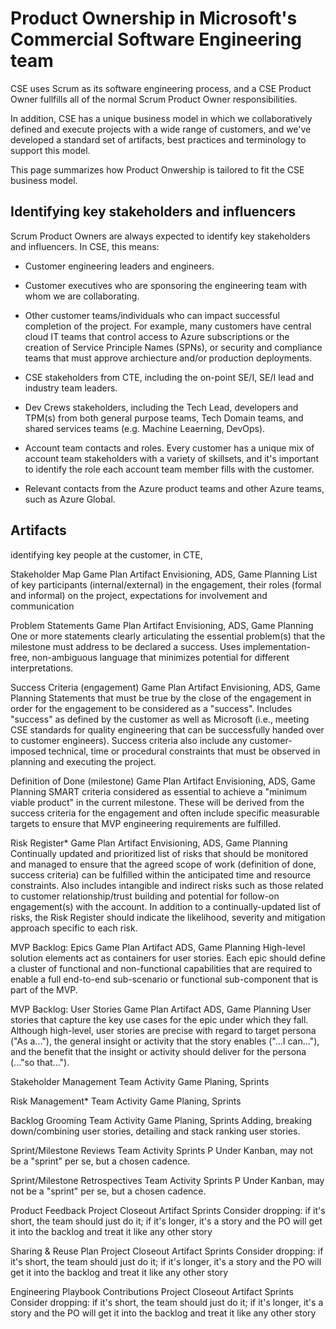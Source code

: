 # Product Ownership in Microsoft's Commercial Software Engineering team

CSE uses Scrum as its software engineering process, and a CSE Product Owner fullfills all of the normal Scrum Product Owner responsibilities.

In addition, CSE has a unique business model in which we collaboratively defined and execute projects with a wide range of customers, and we've developed a standard set of artifacts, best practices and terminology to support this model.

This page summarizes how Product Onwership is tailored to fit the CSE business model.

## Identifying key stakeholders and influencers

Scrum Product Owners are always expected to identify key stakeholders and influencers. In CSE, this means:

* Customer engineering leaders and engineers.

* Customer executives who are sponsoring the engineering team with whom we are collaborating.

* Other customer teams/individuals who can impact successful completion of the project. For example, many customers have central cloud IT teams that control access to Azure subscriptions or the creation of Service Principle Names (SPNs), or security and compliance teams that must approve archiecture and/or production deployments.

* CSE stakeholders from CTE, including the on-point SE/I, SE/I lead and industry team leaders.

* Dev Crews stakeholders, including the Tech Lead, developers and TPM(s) from both general purpose teams, Tech Domain teams, and shared services teams (e.g. Machine Leaerning, DevOps).

* Account team contacts and roles. Every customer has a unique mix of account team stakeholders with a variety of skillsets, and it's important to identify the role each account team member fills with the customer.

* Relevant contacts from the Azure product teams and other Azure teams, such as Azure Global.

## Artifacts

 identifying key people at the customer, in CTE, 

Stakeholder Map	Game Plan Artifact	Envisioning, ADS, Game Planning		List of key participants (internal/external) in the engagement, their roles (formal and informal) on the project, expectations for involvement and communication

Problem Statements	Game Plan Artifact	Envisioning, ADS, Game Planning		One or more statements clearly articulating the essential problem(s) that the milestone must address to be declared a success.  Uses implementation-free, non-ambiguous language that minimizes potential for different interpretations.

Success Criteria (engagement)	Game Plan Artifact	Envisioning, ADS, Game Planning		Statements that must be true by the close of the engagement in order for the engagement to be considered as a "success".  Includes "success" as defined by the customer as well as Microsoft (i.e., meeting CSE standards for quality engineering that can be successfully handed over to customer engineers).  Success criteria also include any customer-imposed technical, time or procedural constraints that must be observed in planning and executing the project.

Definition of Done (milestone)	Game Plan Artifact	Envisioning, ADS, Game Planning		SMART criteria considered as essential to achieve a "minimum viable product" in the current milestone.  These will be derived from the success criteria for the engagement and often include specific measurable targets to ensure that MVP engineering requirements are fulfilled.

Risk Register*	Game Plan Artifact	Envisioning, ADS, Game Planning		Continually updated and prioritized list of risks that should be monitored and managed to ensure that the agreed scope of work (definition of done, success criteria) can be fulfilled within the anticipated time and resource constraints.  Also includes intangible and indirect risks such as those related to customer relationship/trust building and potential for follow-on engagement(s) with the account.  In addition to a continually-updated list of risks, the Risk Register should indicate the likelihood, severity and mitigation approach specific to each risk.

MVP Backlog: Epics	Game Plan Artifact	ADS, Game Planning		High-level solution elements act as containers for user stories.  Each epic should define a cluster of functional and non-functional capabilities that are required to enable a full end-to-end sub-scenario or functional sub-component that is part of the MVP.

MVP Backlog: User Stories	Game Plan Artifact	ADS, Game Planning		User stories that capture the key use cases for the epic under which they fall.  Although high-level, user stories are precise with regard to target persona ("As a..."), the general insight or activity that the story enables ("...I can..."), and the benefit that the insight or activity should deliver for the persona (..."so that...").

Stakeholder Management	Team Activity	Game Planing, Sprints		

Risk Management*	Team Activity	Game Planing, Sprints		

Backlog Grooming	Team Activity	Game Planing, Sprints		Adding, breaking down/combining user stories, detailing and stack ranking user stories.

Sprint/Milestone Reviews	Team Activity	Sprints	P	Under Kanban, may not be a "sprint" per se, but a chosen cadence.

Sprint/Milestone Retrospectives	Team Activity	Sprints	P	Under Kanban, may not be a "sprint" per se, but a chosen cadence.
 				
Product Feedback	Project Closeout Artifact	Sprints		Consider dropping:  if it's short, the team should just do it; if it's longer, it's a story and the PO will get it into the backlog and treat it like any other story

Sharing & Reuse Plan	Project Closeout Artifact	Sprints		Consider dropping:  if it's short, the team should just do it; if it's longer, it's a story and the PO will get it into the backlog and treat it like any other story

Engineering Playbook Contributions	Project Closeout Artifact	Sprints		
Consider dropping:  if it's short, the team should just do it; if it's longer, it's a story and the PO will get it into the backlog and treat it like any other story
